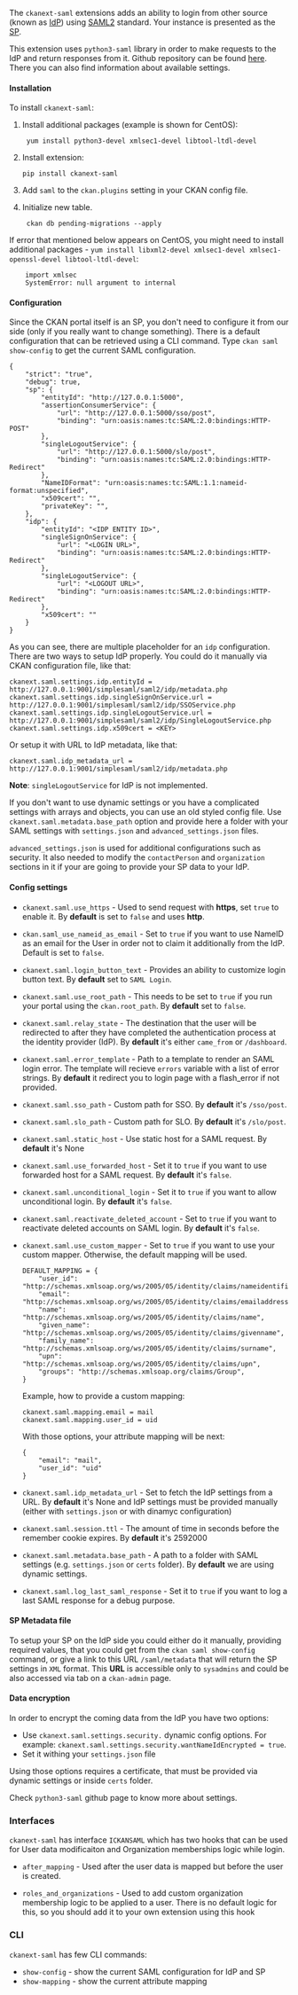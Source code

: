 The `ckanext-saml` extensions adds an ability to login from other source (known as [IdP](https://en.wikipedia.org/wiki/Identity_provider_(SAML))) using [SAML2](https://en.wikipedia.org/wiki/SAML_2.0) standard. Your instance is presented as the [SP](https://en.wikipedia.org/wiki/Service_provider_(SAML)).

This extension uses ``python3-saml`` library in order to make requests to the IdP and return responses from it. Github repository can be found
[here](https://github.com/onelogin/python3-saml). There you can also find information about available settings.

#### Installation ####

To install ``ckanext-saml``:

1. Install additional packages (example is shown for CentOS):

		yum install python3-devel xmlsec1-devel libtool-ltdl-devel

1.  Install extension:

		pip install ckanext-saml

1. Add ``saml`` to the ``ckan.plugins`` setting in your CKAN config file.

1. Initialize new table.

		ckan db pending-migrations --apply

If error that mentioned below appears on CentOS, you might need to install
additional packages - ``yum install libxml2-devel xmlsec1-devel
xmlsec1-openssl-devel libtool-ltdl-devel``:

		import xmlsec
		SystemError: null argument to internal

#### Configuration ####

Since the CKAN portal itself is an SP, you don't need to configure it from our side (only if you really want to change something). There is a default configuration that can be retrieved using a CLI command. Type `ckan saml show-config` to get the current SAML configuration.

```
{
    "strict": "true",
    "debug": true,
    "sp": {
        "entityId": "http://127.0.0.1:5000",
        "assertionConsumerService": {
            "url": "http://127.0.0.1:5000/sso/post",
            "binding": "urn:oasis:names:tc:SAML:2.0:bindings:HTTP-POST"
        },
        "singleLogoutService": {
            "url": "http://127.0.0.1:5000/slo/post",
            "binding": "urn:oasis:names:tc:SAML:2.0:bindings:HTTP-Redirect"
        },
        "NameIDFormat": "urn:oasis:names:tc:SAML:1.1:nameid-format:unspecified",
        "x509cert": "",
        "privateKey": "",
    },
    "idp": {
        "entityId": "<IDP ENTITY ID>",
        "singleSignOnService": {
            "url": "<LOGIN URL>",
            "binding": "urn:oasis:names:tc:SAML:2.0:bindings:HTTP-Redirect"
        },
        "singleLogoutService": {
            "url": "<LOGOUT URL>",
            "binding": "urn:oasis:names:tc:SAML:2.0:bindings:HTTP-Redirect"
        },
        "x509cert": ""
    }
}
```
As you can see, there are multiple placeholder for an `idp` configuration. There are two ways to setup IdP properly. You could do it manually via CKAN configuration file, like that:
```
ckanext.saml.settings.idp.entityId = http://127.0.0.1:9001/simplesaml/saml2/idp/metadata.php
ckanext.saml.settings.idp.singleSignOnService.url = http://127.0.0.1:9001/simplesaml/saml2/idp/SSOService.php
ckanext.saml.settings.idp.singleLogoutService.url = http://127.0.0.1:9001/simplesaml/saml2/idp/SingleLogoutService.php
ckanext.saml.settings.idp.x509cert = <KEY>
```
Or setup it with URL to IdP metadata, like that:
```
ckanext.saml.idp_metadata_url = http://127.0.0.1:9001/simplesaml/saml2/idp/metadata.php
```
**Note**:  ``singleLogoutService`` for IdP is not implemented.

If you don't want to use dynamic settings or you have a complicated settings with arrays and objects,
you can use an old styled config file. Use `ckanext.saml.metadata.base_path` option and provide here a folder
with your SAML settings with `settings.json` and `advanced_settings.json` files.

``advanced_settings.json`` is used for additional configurations such as
security.  It also needed to modify the ``contactPerson`` and ``organization``
sections in it if your are going to provide your SP data to your IdP.


#### Config settings ####

- ``ckanext.saml.use_https`` - Used to send request with **https**, set ``true`` to
  enable it. By **default** is set to ``false`` and uses **http**.

- ``ckan.saml_use_nameid_as_email`` - Set to ``true`` if you want to use NameID
  as an email for the User in order not to claim it additionally from the
  IdP. Default is set to ``false``.

- ``ckanext.saml.login_button_text`` - Provides an ability to customize login
  button text. By **default** set to ``SAML Login``.

- ``ckanext.saml.use_root_path`` - This needs to be set to ``true`` if you run
  your portal using the ``ckan.root_path``. By **default** set to ``false``.

- ``ckanext.saml.relay_state`` - The destination that the user will be redirected
    to after they have completed the authentication process at the identity
    provider (IdP). By **default** it's either ``came_from`` or ``/dashboard``.

- ``ckanext.saml.error_template`` - Path to a template to render an SAML login error.
    The template will recieve `errors` variable with a list of error strings.
    By **default** it redirect you to login page with a flash_error if not provided.

- ``ckanext.saml.sso_path`` - Custom path for SSO. By **default** it's `/sso/post`.

- ``ckanext.saml.slo_path`` - Custom path for SLO. By **default** it's `/slo/post`.

- ``ckanext.saml.static_host`` - Use static host for a SAML request. By **default** it's None

- ``ckanext.saml.use_forwarded_host`` - Set it to `true` if you want to use forwarded
    host for a SAML request. By **default** it's `false`.

- ``ckanext.saml.unconditional_login`` - Set it to `true` if you want to allow unconditional
    login. By **default** it's `false`.

- ``ckanext.saml.reactivate_deleted_account`` - Set to `true` if you want to reactivate deleted
    accounts on SAML login. By **default** it's `false`.

- ``ckanext.saml.use_custom_mapper`` - Set to `true` if you want to use your custom mapper.
    Otherwise, the default mapping will be used.
    ```
    DEFAULT_MAPPING = {
        "user_id": "http://schemas.xmlsoap.org/ws/2005/05/identity/claims/nameidentifier",
        "email": "http://schemas.xmlsoap.org/ws/2005/05/identity/claims/emailaddress",
        "name": "http://schemas.xmlsoap.org/ws/2005/05/identity/claims/name",
        "given_name": "http://schemas.xmlsoap.org/ws/2005/05/identity/claims/givenname",
        "family_name": "http://schemas.xmlsoap.org/ws/2005/05/identity/claims/surname",
        "upn": "http://schemas.xmlsoap.org/ws/2005/05/identity/claims/upn",
        "groups": "http://schemas.xmlsoap.org/claims/Group",
    }
    ```
    Example, how to provide a custom mapping:
    ```
    ckanext.saml.mapping.email = mail
    ckanext.saml.mapping.user_id = uid
    ```
    With those options, your attribute mapping will be next:
    ```
    {
        "email": "mail",
        "user_id": "uid"
    }
    ```
- ``ckanext.saml.idp_metadata_url`` - Set to fetch the IdP settings from a URL. By **default**
    it's None and IdP settings must be provided manually (either with `settings.json` or with
    dinamyc configuration)

- ``ckanext.saml.session.ttl`` - The amount of time in seconds before the remember cookie
    expires. By **default** it's 2592000

- ``ckanext.saml.metadata.base_path`` - A path to a folder with SAML settings (e.g. `settings.json`
    or `certs` folder). By **default** we are using dynamic settings.

- ``ckanext.saml.log_last_saml_response`` - Set it to `true` if you want to log
    a last SAML response for a debug purpose.

#### SP Metadata file ####

To setup your SP on the IdP side you could either do it manually, providing required values, that you could get from the `ckan saml show-config` command, or  give a link to this URL `/saml/metadata` that will return the SP settings in `XML` format.
This **URL** is accessible only to ``sysadmins`` and could be also accessed via tab on a `ckan-admin` page.

#### Data encryption ####

In order to encrypt the coming data from the IdP you have two options:
- Use ``ckanext.saml.settings.security.`` dynamic config options.
    For example: `ckanext.saml.settings.security.wantNameIdEncrypted = true`.
- Set it withing your `settings.json` file

Using those options requires a certificate, that must be provided via dynamic settings or inside `certs` folder.

Check `python3-saml` github page to know more about settings.

### Interfaces ###

`ckanext-saml` has interface ``ICKANSAML`` which has two hooks that can be used for User data modificaiton and Organization memberships logic while login.

- ``after_mapping`` - Used after the user data is mapped but before the user is created.

- ``roles_and_organizations`` - Used to add custom organization membership logic
    to be applied to a user. There is no default logic for this, so you should
    add it to your own extension using this hook

### CLI ###

`ckanext-saml` has few CLI commands:
- `show-config` - show the current SAML configuration for IdP and SP
- `show-mapping` - show the current attribute mapping
